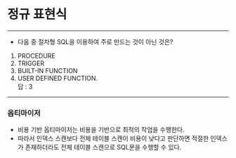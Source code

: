 # 정규 표현식

---
* 다음 중 절차형 SQL을 이용하여 주로 만드는 것이 아닌 것은? 
1. PROCEDURE
2. TRIGGER
3. BUILT-IN FUNCTION
4. USER DEFINED FUNCTION.   
답 : 3 

---
### 옵티마이저
* 비용 기반 옵티마이저는 비용을 기반으로 최적의 작업을 수행한다. 
* 따라서 인덱스 스캔보다 전체 테이블 스캔이 비용이 낮다고 판단하면 적절한 인덱스가 존재하더라도 전체 테이블 스캔으로 SQL문을 수행할 수 있다.
